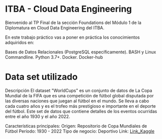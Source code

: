 # ITBA - Cloud Data Engineering

Bienvenido al TP Final de la sección Foundations del Módulo 1 de la Diplomatura en Cloud Data Engineering del ITBA.

En este trabajo práctico vas a poner en práctica los conocimientos adquiridos en:

Bases de Datos Relacionales (PostgreSQL específicamente).
BASH y Linux Commandline.
Python 3.7+.
Docker.
Docker-hub

# Data set utilizado

Descripción
El dataset "WorldCups" es un conjunto de datos de La Copa Mundial de la FIFA que es una competición de fútbol global disputada por las diversas naciones que juegan al fútbol en el mundo. Se lleva a cabo cada cuatro años y es el trofeo más prestigioso e importante en el deporte del fútbol. Este set de datos que contiene detalles de los eventos ocurridas entre el año 1930 y el año 2022.

Características principales:
Origen: Repositorio de Copa Mundiales de Fútbol
Período: 1930 - 2022
Tipo de negocio: Deportivo
Link: [Link_Kaggle](https://www.kaggle.com/datasets/abecklas/fifa-world-cup/data)


